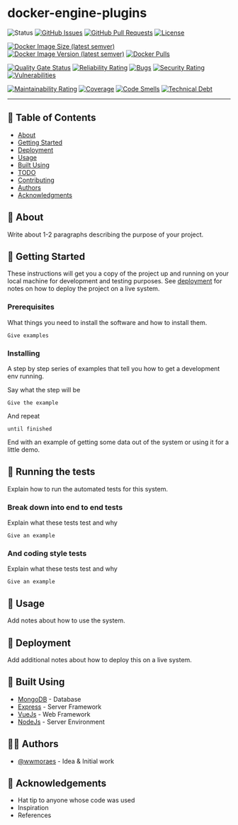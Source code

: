 # docker-engine-plugins

![Status](https://img.shields.io/badge/status-active-success.svg)
[![GitHub Issues](https://img.shields.io/github/issues/wwmoraes/docker-engine-plugins.svg)](https://github.com/wwmoraes/docker-engine-plugins/issues)
[![GitHub Pull Requests](https://img.shields.io/github/issues-pr/wwmoraes/docker-engine-plugins.svg)](https://github.com/wwmoraes/docker-engine-plugins/pulls)
[![License](https://img.shields.io/badge/license-MIT-blue.svg)](/LICENSE)

[![Docker Image Size (latest semver)](https://img.shields.io/docker/image-size/wwmoraes/docker-engine-plugins)](https://hub.docker.com/r/wwmoraes/docker-engine-plugins)
[![Docker Image Version (latest semver)](https://img.shields.io/docker/v/wwmoraes/docker-engine-plugins?label=image%20version)](https://hub.docker.com/r/wwmoraes/docker-engine-plugins)
[![Docker Pulls](https://img.shields.io/docker/pulls/wwmoraes/docker-engine-plugins)](https://hub.docker.com/r/wwmoraes/docker-engine-plugins)

[![Quality Gate Status](https://sonarcloud.io/api/project_badges/measure?project=wwmoraes_docker-engine-plugins&metric=alert_status)](https://sonarcloud.io/dashboard?id=wwmoraes_docker-engine-plugins)
[![Reliability Rating](https://sonarcloud.io/api/project_badges/measure?project=wwmoraes_docker-engine-plugins&metric=reliability_rating)](https://sonarcloud.io/dashboard?id=wwmoraes_docker-engine-plugins)
[![Bugs](https://sonarcloud.io/api/project_badges/measure?project=wwmoraes_docker-engine-plugins&metric=bugs)](https://sonarcloud.io/dashboard?id=wwmoraes_docker-engine-plugins)
[![Security Rating](https://sonarcloud.io/api/project_badges/measure?project=wwmoraes_docker-engine-plugins&metric=security_rating)](https://sonarcloud.io/dashboard?id=wwmoraes_docker-engine-plugins)
[![Vulnerabilities](https://sonarcloud.io/api/project_badges/measure?project=wwmoraes_docker-engine-plugins&metric=vulnerabilities)](https://sonarcloud.io/dashboard?id=wwmoraes_docker-engine-plugins)

[![Maintainability Rating](https://sonarcloud.io/api/project_badges/measure?project=wwmoraes_docker-engine-plugins&metric=sqale_rating)](https://sonarcloud.io/dashboard?id=wwmoraes_docker-engine-plugins)
[![Coverage](https://sonarcloud.io/api/project_badges/measure?project=wwmoraes_docker-engine-plugins&metric=coverage)](https://sonarcloud.io/dashboard?id=wwmoraes_docker-engine-plugins)
[![Code Smells](https://sonarcloud.io/api/project_badges/measure?project=wwmoraes_docker-engine-plugins&metric=code_smells)](https://sonarcloud.io/dashboard?id=wwmoraes_docker-engine-plugins)
[![Technical Debt](https://sonarcloud.io/api/project_badges/measure?project=wwmoraes_docker-engine-plugins&metric=sqale_index)](https://sonarcloud.io/dashboard?id=wwmoraes_docker-engine-plugins)

---

## 📝 Table of Contents

- [About](#-about)
- [Getting Started](#-getting-started)
- [Deployment](#-deployment)
- [Usage](#-usage)
- [Built Using](#-built-using)
- [TODO](./TODO.md)
- [Contributing](./CONTRIBUTING.md)
- [Authors](#-authors)
- [Acknowledgments](#-acknowledgements)

## 🧐 About

Write about 1-2 paragraphs describing the purpose of your project.

## 🏁 Getting Started

These instructions will get you a copy of the project up and running on your
local machine for development and testing purposes. See [deployment](#-deployment)
for notes on how to deploy the project on a live system.

### Prerequisites

What things you need to install the software and how to install them.

```text
Give examples
```

### Installing

A step by step series of examples that tell you how to get a development env running.

Say what the step will be

```text
Give the example
```

And repeat

```text
until finished
```

End with an example of getting some data out of the system or using it for a
little demo.

## 🔧 Running the tests

Explain how to run the automated tests for this system.

### Break down into end to end tests

Explain what these tests test and why

```text
Give an example
```

### And coding style tests

Explain what these tests test and why

```text
Give an example
```

## 🎈 Usage

Add notes about how to use the system.

## 🚀 Deployment

Add additional notes about how to deploy this on a live system.

## 🔧 Built Using

- [MongoDB](https://www.mongodb.com/) - Database
- [Express](https://expressjs.com/) - Server Framework
- [VueJs](https://vuejs.org/) - Web Framework
- [NodeJs](https://nodejs.org/en/) - Server Environment

## 🧑‍💻 Authors

- [@wwmoraes](https://github.com/wwmoraes) - Idea & Initial work

## 🎉 Acknowledgements

- Hat tip to anyone whose code was used
- Inspiration
- References
